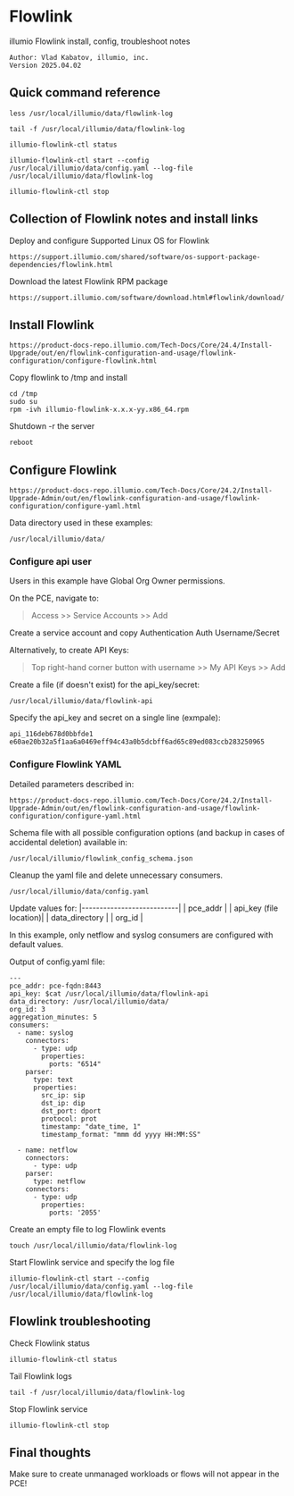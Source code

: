 # Flowlink
illumio Flowlink install, config, troubleshoot notes
 ```
 Author: Vlad Kabatov, illumio, inc.
 Version 2025.04.02
```
## Quick command reference
```
less /usr/local/illumio/data/flowlink-log
```
```
tail -f /usr/local/illumio/data/flowlink-log
```
```
illumio-flowlink-ctl status
```
```
illumio-flowlink-ctl start --config /usr/local/illumio/data/config.yaml --log-file /usr/local/illumio/data/flowlink-log
```
```
illumio-flowlink-ctl stop
```

## Collection of Flowlink notes and install links
Deploy and configure Supported Linux OS for Flowlink
```
https://support.illumio.com/shared/software/os-support-package-dependencies/flowlink.html
```

Download the latest Flowlink RPM package
```
https://support.illumio.com/software/download.html#flowlink/download/
```
## Install Flowlink
```
https://product-docs-repo.illumio.com/Tech-Docs/Core/24.4/Install-Upgrade/out/en/flowlink-configuration-and-usage/flowlink-configuration/configure-flowlink.html
```
Copy flowlink to /tmp and install
```
cd /tmp
sudo su
rpm -ivh illumio-flowlink-x.x.x-yy.x86_64.rpm
```
Shutdown -r the server
```
reboot
```
## Configure Flowlink
```
https://product-docs-repo.illumio.com/Tech-Docs/Core/24.2/Install-Upgrade-Admin/out/en/flowlink-configuration-and-usage/flowlink-configuration/configure-yaml.html
```
Data directory used in these examples:
```
/usr/local/illumio/data/
```
### Configure api user
Users in this example have Global Org Owner permissions.

On the PCE, navigate to:

> Access >> Service Accounts >> Add

Create a service account and copy Authentication Auth Username/Secret

Alternatively, to create API Keys:

> Top right-hand corner button with username >> My API Keys >> Add

Create a file (if doesn't exist) for the api_key/secret:
```
/usr/local/illumio/data/flowlink-api
```
Specify the api_key and secret on a single line (exmpale):
```
api_116deb678d0bbfde1 e60ae20b32a5f1aa6a0469eff94c43a0b5dcbff6ad65c89ed083ccb283250965
```
### Configure Flowlink YAML
Detailed parameters described in:
```
https://product-docs-repo.illumio.com/Tech-Docs/Core/24.2/Install-Upgrade-Admin/out/en/flowlink-configuration-and-usage/flowlink-configuration/configure-yaml.html
```

Schema file with all possible configuration options (and backup in cases of accidental deletion) available in:
```
/usr/local/illumio/flowlink_config_schema.json
```

Cleanup the yaml file and delete unnecessary consumers. 
```
/usr/local/illumio/data/config.yaml
```
Update values for:
|---------------------------|
|    pce_addr               |
|    api_key (file location)|
|    data_directory         |
|    org_id                 |

In this example, only netflow and syslog consumers are configured with default values.

Output of config.yaml file:
```
---
pce_addr: pce-fqdn:8443
api_key: $cat /usr/local/illumio/data/flowlink-api
data_directory: /usr/local/illumio/data/
org_id: 3
aggregation_minutes: 5
consumers:
  - name: syslog
    connectors:
      - type: udp
        properties:
          ports: "6514"
    parser:
      type: text
      properties:
        src_ip: sip
        dst_ip: dip
        dst_port: dport
        protocol: prot
        timestamp: "date_time, 1"
        timestamp_format: "mmm dd yyyy HH:MM:SS"

  - name: netflow
    connectors:
      - type: udp
    parser:
      type: netflow
    connectors:
      - type: udp
        properties:
          ports: '2055'
```

Create an empty file to log Flowlink events
```
touch /usr/local/illumio/data/flowlink-log
```

Start Flowlink service and specify the log file
```
illumio-flowlink-ctl start --config /usr/local/illumio/data/config.yaml --log-file /usr/local/illumio/data/flowlink-log
```

## Flowlink troubleshooting
Check Flowlink status
```
illumio-flowlink-ctl status
```

Tail Flowlink logs
```
tail -f /usr/local/illumio/data/flowlink-log
```

Stop Flowlink service
```
illumio-flowlink-ctl stop
```
## Final thoughts
Make sure to create unmanaged workloads or flows will not appear in the PCE!
